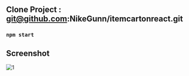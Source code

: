 ## Clone Project : git@github.com:NikeGunn/itemcartonreact.git

### `npm start`

## Screenshot

![1](https://user-images.githubusercontent.com/55572863/205429961-992ed166-ad69-466f-905e-b4995394f959.PNG)

